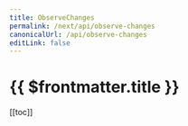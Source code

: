 ```yaml
---
title: ObserveChanges
permalink: /next/api/observe-changes
canonicalUrl: /api/observe-changes
editLink: false
---
```


# {{ $frontmatter.title }}

[[toc]]
